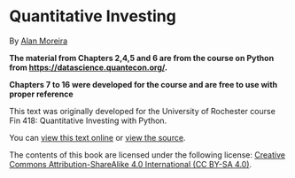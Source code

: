 # Quantitative Investing


By [Alan Moreira](https://sites.google.com/view/alanmoreira/)


**The material from Chapters 2,4,5 and 6 are from the course on Python from https://datascience.quantecon.org/.**

**Chapters 7 to 16 were developed for the course and are free to use with proper reference**

This text was originally developed for the University of Rochester course  Fin 418: Quantitative Investing with Python.

You can [view this text online][ghpages] or [view the source][source].


[ghpages]: https://amoreira2.github.io/quantitativeinvesting
[source]: https://amoreira2.github.io/Lectures

The contents of this book are licensed under the following license:
[Creative Commons Attribution-ShareAlike 4.0 International (CC BY-SA 4.0)](https://https://creativecommons.org/licenses/by-sa/4.0/).
